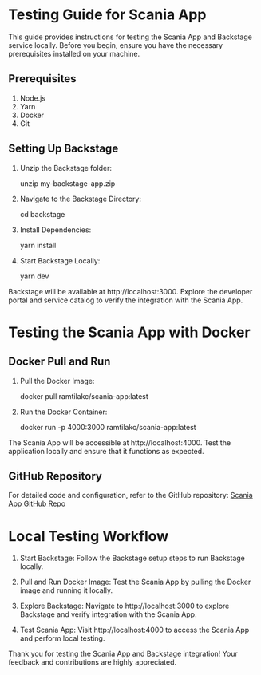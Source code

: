 # Testing Guide for Scania App

This guide provides instructions for testing the Scania App and Backstage service locally. Before you begin, ensure you have the necessary prerequisites installed on your machine.

## Prerequisites

1.  Node.js
2.  Yarn
3.  Docker
4.  Git

## Setting Up Backstage

1.  Unzip the Backstage folder:

    unzip my-backstage-app.zip

2.  Navigate to the Backstage Directory:

    cd backstage

3.  Install Dependencies:

    yarn install

4.  Start Backstage Locally:

    yarn dev

Backstage will be available at http://localhost:3000. Explore the developer portal and service catalog to verify the integration with the Scania App.

# Testing the Scania App with Docker

## Docker Pull and Run

1.  Pull the Docker Image:

    docker pull ramtilakc/scania-app:latest

2.  Run the Docker Container:

    docker run -p 4000:3000 ramtilakc/scania-app:latest

The Scania App will be accessible at http://localhost:4000. Test the application locally and ensure that it functions as expected.

## GitHub Repository

For detailed code and configuration, refer to the GitHub repository: [Scania App GitHub Repo](https://github.com/Ramtilak-C/backstage-app/)

# Local Testing Workflow

1.  Start Backstage: Follow the Backstage setup steps to run Backstage locally.

2.  Pull and Run Docker Image: Test the Scania App by pulling the Docker image and running it locally.

3.  Explore Backstage: Navigate to http://localhost:3000 to explore Backstage and verify integration with the Scania App.

4.  Test Scania App: Visit http://localhost:4000 to access the Scania App and perform local testing.

Thank you for testing the Scania App and Backstage integration! Your feedback and contributions are highly appreciated.
